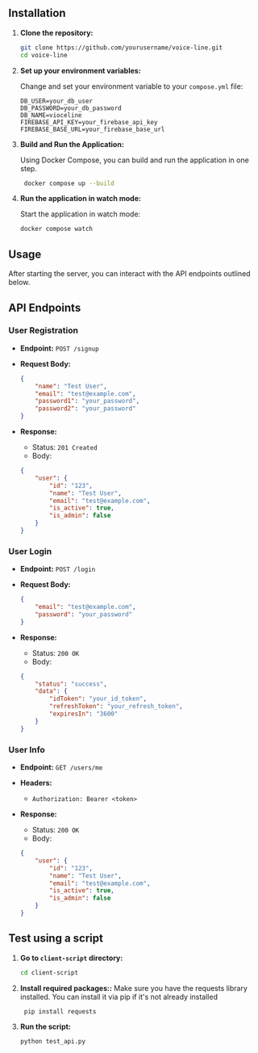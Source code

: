 ## Installation
1. **Clone the repository:**

   ```bash
   git clone https://github.com/yourusername/voice-line.git
   cd voice-line
   ```

2. **Set up your environment variables:**

   Change and set your environment variable to your `compose.yml` file:

   ```env
   DB_USER=your_db_user
   DB_PASSWORD=your_db_password
   DB_NAME=vioceline
   FIREBASE_API_KEY=your_firebase_api_key
   FIREBASE_BASE_URL=your_firebase_base_url
   ```

3. **Build and Run the Application:**

    Using Docker Compose, you can build and run the application in one step.

   ```bash
    docker compose up --build
   ```

4. **Run the application in watch mode:**

   Start the application in watch mode:

   ```bash
   docker compose watch
   ```

## Usage

After starting the server, you can interact with the API endpoints outlined below.

## API Endpoints

### User Registration

- **Endpoint:** `POST /signup`
- **Request Body:**
    ```json
    {
        "name": "Test User",
        "email": "test@example.com",
        "password1": "your_password",
        "password2": "your_password"
    }
    ```

- **Response:**
    - Status: `201 Created`
    - Body:
    ```json
    {
        "user": {
            "id": "123",
            "name": "Test User",
            "email": "test@example.com",
            "is_active": true,
            "is_admin": false
        }
    }
    ```

### User Login

- **Endpoint:** `POST /login`
- **Request Body:**
    ```json
    {
        "email": "test@example.com",
        "password": "your_password"
    }
    ```

- **Response:**
    - Status: `200 OK`
    - Body:
    ```json
    {
        "status": "success",
        "data": {
            "idToken": "your_id_token",
            "refreshToken": "your_refresh_token",
            "expiresIn": "3600"
        }
    }
    ```

### User Info

- **Endpoint:** `GET /users/me`
- **Headers:**
    - `Authorization: Bearer <token>`

- **Response:**
    - Status: `200 OK`
    - Body:
    ```json
    {
        "user": {
            "id": "123",
            "name": "Test User",
            "email": "test@example.com",
            "is_active": true,
            "is_admin": false
        }
    }
    ```


## Test using a script


1. **Go to `client-script` directory:**

   ```bash
   cd client-script
   ```

2. **Install required packages::**
    Make sure you have the requests library installed. You can install it via pip if it's not already installed
   ```bash
    pip install requests
   ```

3. **Run the script:**
    ```bash
    python test_api.py
    ```
